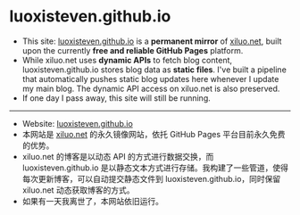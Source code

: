 # luoxisteven.github.io

- This site: [luoxisteven.github.io](https://luoxisteven.github.io) is a **permanent mirror** of [xiluo.net](https://xiluo.net), built upon the currently **free and reliable GitHub Pages** platform.  
- While xiluo.net uses **dynamic APIs** to fetch blog content, luoxisteven.github.io stores blog data as **static files**. I've built a pipeline that automatically pushes static blog updates here whenever I update my main blog. The dynamic API access on xiluo.net is also preserved.  
- If one day I pass away, this site will still be running.

---

- Website: [luoxisteven.github.io](https://luoxisteven.github.io)  
- 本网站是 [xiluo.net](https://xiluo.net) 的永久镜像网站，依托 GitHub Pages 平台目前永久免费的优势。  
- xiluo.net 的博客是以动态 API 的方式进行数据交换，而 luoxisteven.github.io 是以静态文本方式进行存储。我构建了一些管道，使得每次更新博客，可以自动提交静态文件到 luoxisteven.github.io，同时保留 xiluo.net 动态获取博客的方式。  
- 如果有一天我离世了，本网站依旧运行。  


